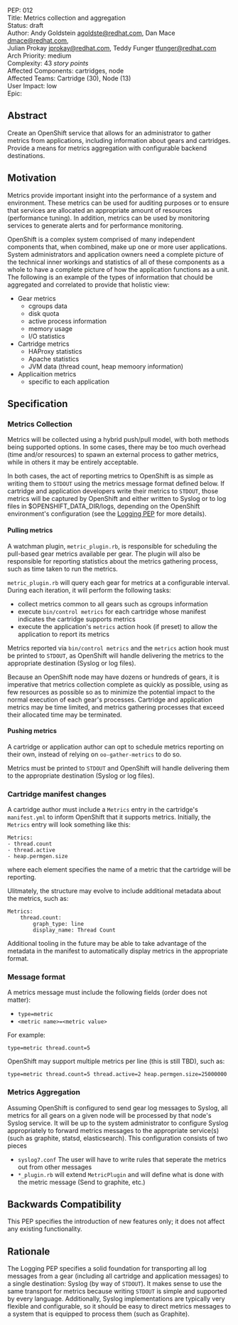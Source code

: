 PEP: 012  
Title: Metrics collection and aggregation  
Status: draft  
Author: Andy Goldstein <agoldste@redhat.com>, Dan Mace <dmace@redhat.com>,  
Julian Prokay <jprokay@redhat.com>, Teddy Funger <tfunger@redhat.com>  
Arch Priority: medium  
Complexity:  43 *story points*  
Affected Components: cartridges, node  
Affected Teams: Cartridge (30), Node (13)  
User Impact: low  
Epic:    
   
 
Abstract
--------
Create an OpenShift service that allows for an administrator to gather metrics from applications, including information about gears and cartridges. Provide a means for metrics aggregation with configurable backend destinations.


Motivation
----------
Metrics provide important insight into the performance of a system and environment. These metrics can be used for auditing purposes or to ensure that services are allocated an appropriate amount of resources (performance tuning). In addition, metrics can be used by monitoring services to generate alerts and for performance monitoring.

OpenShift is a complex system comprised of many independent components that, when combined, make up one or more user applications. System administrators and application owners need a complete picture of the technical inner workings and statistics of all of these components as a whole to have a complete picture of how the application functions as a unit. The following is an example of the types of information that chould be aggregated and correlated to provide that holistic view:

- Gear metrics
	- cgroups data
	- disk quota
	- active process information
	- memory usage
	- I/O statistics
- Cartridge metrics
	- HAProxy statistics
	- Apache statistics
	- JVM data (thread count, heap memoory information)
- Applicaition metrics
	- specific to each application

Specification
-------------
### Metrics Collection
Metrics will be collected using a hybrid push/pull model, with both methods being supported options. In some cases, there may be too much overhead (time and/or resources) to spawn an external process to gather metrics, while in others it may be entirely acceptable.

In both cases, the act of reporting metrics to OpenShift is as simple as writing them to `STDOUT` using the metrics message format defined below. If cartridge and application developers write their metrics to `STDOUT`, those metrics will be captured by OpenShift and either written to Syslog or to log files in $OPENSHIFT_DATA_DIR/logs, depending on the OpenShift environment's configuration (see the [Logging PEP](https://github.com/openshift/openshift-pep/blob/master/openshift-pep-009-logging.md) for more details).

#### Pulling metrics
A watchman plugin, `metric_plugin.rb`, is responsible for scheduling the pull-based gear metrics available per gear. The plugin will also be responsible for reporting statistics about the metrics gathering process, such as time taken to run the metrics.

`metric_plugin.rb` will query each gear for metrics at a configurable interval. During each iteration, it will perform the following tasks:

- collect metrics common to all gears such as cgroups information
- execute `bin/control metrics` for each cartridge whose manifest indicates the cartridge supports metrics
- execute the application's `metrics` action hook (if preset) to allow the application to report its metrics

Metrics reported via `bin/control metrics` and the `metrics` action hook must be printed to `STDOUT`, as OpenShift will handle delivering the metrics to the appropriate destination (Syslog or log files).

Because an OpenShift node may have dozens or hundreds of gears, it is imperative that metrics collection complete as quickly as possible, using as few resources as possible so as to minimize the potential impact to the normal execution of each gear's processes. Cartridge and application metrics may be time limited, and metrics gathering processes that exceed their allocated time may be terminated.


#### Pushing metrics
A cartridge or application author can opt to schedule metrics reporting on their own, instead of relying on `oo-gather-metrics` to do so. 

Metrics must be printed to `STDOUT` and OpenShift will handle delivering them to the appropriate destination (Syslog or log files).


### Cartridge manifest changes
A cartridge author must include a `Metrics` entry in the cartridge's `manifest.yml` to inform OpenShift that it supports metrics. Initially, the `Metrics` entry will look something like this:

	Metrics:
	- thread.count
	- thread.active
	- heap.permgen.size

where each element specifies the name of a metric that the cartridge will be reporting.

Ulitmately, the structure may evolve to include additional metadata about the metrics, such as:

	Metrics:
		thread.count:
			graph_type: line
			display_name: Thread Count

Additional tooling in the future may be able to take advantage of the metadata in the manifest to automatically display metrics in the appropriate format.


### Message format
A metrics message must include the following fields (order does not matter):

- `type=metric`
- `<metric name>=<metric value>`

For example:

	type=metric thread.count=5

OpenShift may support multiple metrics per line (this is still TBD), such as:

	type=metric thread.count=5 thread.active=2 heap.permgen.size=25000000

### Metrics Aggregation
Assuming OpenShift is configured to send gear log messages to Syslog, all metrics for all gears on a given node will be processed by that node's Syslog service. It will be up to the system administrator to configure Syslog appropriately to forward metrics messages to the appropriate service(s) (such as graphite, statsd, elasticsearch). This configuration consists of two pieces

- `syslog7.conf` The user will have to write rules that seperate the metrics out from other messages
- `*_plugin.rb` will extend `MetricPlugin` and will define what is done with the metric message (Send to graphite, etc.)


Backwards Compatibility
-----------------------
This PEP specifies the introduction of new features only; it does not affect any existing functionality.


Rationale
---------
The Logging PEP specifies a solid foundation for transporting all log messages from a gear (including all cartridge and application messages) to a single destination: Syslog (by way of `STDOUT`). It makes sense to use the same transport for metrics because writing `STDOUT` is simple and supported by every language. Additionally, Syslog implementations are typically very flexible and configurable, so it should be easy to direct metrics messages to a system that is equipped to process them (such as Graphite).
